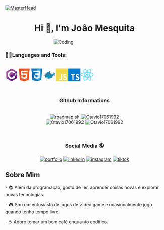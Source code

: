 [![MasterHead](https://visme.co/blog/wp-content/uploads/2019/10/animated-presentation-software-header.gif)]()

<h1 align="center">Hi 👋, I'm João Mesquita</h1>
<img align="right" alt="Coding" width="350" src="https://miro.medium.com/max/680/0*7Q3yvSIv_t0ioJ-Z.gif"/>

<br>
<div align="center">
  <h3 align="left">👨‍💻Languages and Tools:</h3>
  
  <div style="display: inline_block"><br>
    <img align="left" alt="Jon-Csharp" height="40" width="40" src="https://raw.githubusercontent.com/devicons/devicon/master/icons/csharp/csharp-original.svg">
    <img align="left" alt="Jon-HTML" height="40" width="40" src="https://raw.githubusercontent.com/devicons/devicon/master/icons/html5/html5-original.svg">
    <img align="left" alt="Jon-CSS" height="40" width="40" src="https://raw.githubusercontent.com/devicons/devicon/master/icons/css3/css3-original.svg">
    <img align="left" alt="Jon-Docker" height="40" width="40" src="https://raw.githubusercontent.com/devicons/devicon/master/icons/docker/docker-original.svg">
    <img align="left" alt="Jon-Csharp" height="40" width="40" src="https://raw.githubusercontent.com/devicons/devicon/master/icons/javascript/javascript-plain.svg">
    <img align="left" alt="Jon-Ts" height="40" width="40" src="https://raw.githubusercontent.com/devicons/devicon/master/icons/typescript/typescript-plain.svg">
    <img align="left" alt="Jon-React" height="40" width="40" src="https://raw.githubusercontent.com/devicons/devicon/master/icons/react/react-original.svg">
  </div>
</div>

  <br>
  <br>
  <br>
  <br>
<div>
  <h3 align="center"> Github Informations </h3>
</div>
<br>
<div style="display: inline_block" align="center">
  <a href="https://roadmap.sh"><img src="https://roadmap.sh/card/wide/664feff0d6b907c7f78ab472?variant=dark&roadmaps=backend" alt="roadmap.sh" /></a>
  <img src="https://github-readme-stats.vercel.app/api/top-langs?username=Otavio17061992&show_icons=true&locale=en&layout=compact" alt="Otavio17061992" width="350"/>
</div>
<div style="display: inline_block" align="center">
  <img src="https://github-readme-stats.vercel.app/api?username=Otavio17061992&show_icons=true&locale=en" alt="Otavio17061992" />
  <img src="https://github-readme-streak-stats.herokuapp.com/?user=Otavio17061992" alt="Otavio17061992" />
</div>


<br>
<br>

<div align="center">
  <h3>Social Media 🌎</h3>

  [![portfolio](https://img.shields.io/badge/my_portfolio-000?style=for-the-badge&logo=ko-fi&logoColor=white)](https://otavio17061992.github.io/ProjetoPortf-lio2/)
[![linkedin](https://img.shields.io/badge/linkedin-0A66C2?style=for-the-badge&logo=linkedin&logoColor=white)](https://www.linkedin.com/in/otavio17061992/)
  [![instagram](https://img.shields.io/badge/instagram-E4405F?style=for-the-badge&logo=instagram&logoColor=white)](https://www.instagram.com/programerjon/)
  [![tiktok](https://img.shields.io/badge/tiktok-000?style=for-the-badge&logo=tiktok&logoColor=white)](https://www.tiktok.com/@dev_dequebrada/)
</div>

<h2>Sobre Mim</h2>
<p>- 📚 Além da programação, gosto de ler, aprender coisas novas e explorar novas tecnologias.</p>
<p>- 🎮 Sou um entusiasta de jogos de vídeo game e ocasionalmente jogo quando tenho tempo livre.</p>
<p>- ☕ Adoro tomar um bom café enquanto codifico.</p>
<br>
